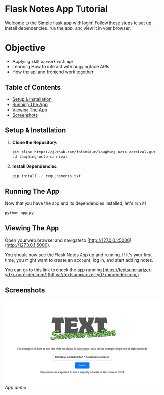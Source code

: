 # Flask Notes App Tutorial

Welcome to the Simple flask app with login! Follow these steps to set up, install dependencies, run the app, and view it in your browser.

# Objective
- Applying skill to work with api
- Learning How to interact with huggingface APIs
- How the api and frontend work together

## Table of Contents
- [Setup & Installation](#setup--installation)
- [Running The App](#running-the-app)
- [Viewing The App](#viewing-the-app)
- [Screenshots](#screenshots)

## Setup & Installation

1. **Clone the Repository:**
   ```bash
   git clone https://github.com/fahamidur/laughing-octo-carnival.git
   cd laughing-octo-carnival
   ```

2. **Install Dependencies:**
   ```bash
   pip install -r requirements.txt
   ```

## Running The App

Now that you have the app and its dependencies installed, let's run it!

```bash
python app.py
```

## Viewing The App

Open your web browser and navigate to [http://127.0.0.1:5000](http://127.0.0.1:5000).

You should now see the Flask Notes App up and running. If it's your first time, you might want to create an account, log in, and start adding notes.

You can go to this link to check the app running [https://textsummarizer-yd7x.onrender.com/](https://textsummarizer-yd7x.onrender.com/).



## Screenshots
<!-- Add your screenshots here. -->
![Screenshot 1](static/images/s1.JPG)
*App demo*

